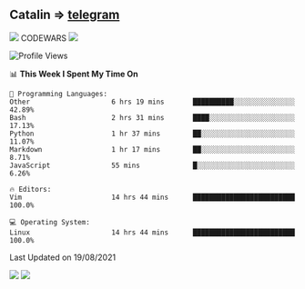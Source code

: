 ## Catalin => [telegram](https://t.me/catalinhimself) 
![](https://www.codewars.com/users/Catalinhimself/badges/micro) CODEWARS
![](https://github.com/Catalinhimself/Catalinhimself/blob/main/Sakura_Nene_CPP.jpg)

<!--START_SECTION:waka-->
![Profile Views](http://img.shields.io/badge/Profile%20Views-3-blue)

📊 **This Week I Spent My Time On** 

```text
💬 Programming Languages: 
Other                    6 hrs 19 mins       ██████████░░░░░░░░░░░░░░░   42.89% 
Bash                     2 hrs 31 mins       ████░░░░░░░░░░░░░░░░░░░░░   17.13% 
Python                   1 hr 37 mins        ██░░░░░░░░░░░░░░░░░░░░░░░   11.07% 
Markdown                 1 hr 17 mins        ██░░░░░░░░░░░░░░░░░░░░░░░   8.71% 
JavaScript               55 mins             █░░░░░░░░░░░░░░░░░░░░░░░░   6.26%

🔥 Editors: 
Vim                      14 hrs 44 mins      █████████████████████████   100.0%

💻 Operating System: 
Linux                    14 hrs 44 mins      █████████████████████████   100.0%

```


 Last Updated on 19/08/2021
<!--END_SECTION:waka-->

![](https://github-readme-stats.vercel.app/api?username=catalinhimself&count_private=true&show_icons=true&theme=calm)
![](https://github-readme-stats.vercel.app/api/wakatime?username=catalinhimself&theme=calm)

  


